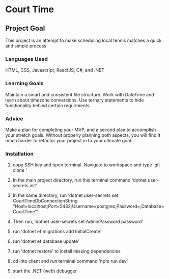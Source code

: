 # Court Time

## Project Goal

This project is an attempt to make scheduling local tennis matches a quick and simple process

### Languages Used

HTML, CSS, Javascript, ReactJS, C#, and .NET

### Learning Goals

Maintain a smart and consistent file structure.
Work with DateTime and learn about timezone conversions.
Use ternary statements to hide functionality behind certain requirments.

### Advice

Make a plan for completing your MVP, and a second plan to accomplish your stretch goals. Without properly planning both aspects, you will find it much harder to refactor your project in to your ultimate goal.

### Installation

1) copy SSH key and open terminal. Navigate to workspace and type 'git clone <copied-ssh-key-here>'

2) In the main project directory, run this terminal command 'dotnet user-secrets init'

3) In the same directory, run 'dotnet user-secrets set CourtTimeDbConnectionString "Host=localhost;Port=5432;Username=postgres;Password=<your password>;Database=CourtTime"'

4) Then run, 'dotnet user-secrets set AdminPassword password'

5) run 'dotnet ef migrations add InitialCreate'

6) run 'dotnet ef database update'

7) run 'dotnet restore' to install missing dependencies

8) cd into client and run terminal command 'npm run dev'

9) start the .NET (web) debugger